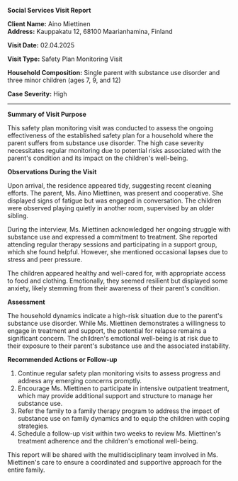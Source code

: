 **Social Services Visit Report**

**Client Name:** Aino Miettinen  
**Address:** Kauppakatu 12, 68100 Maarianhamina, Finland

**Visit Date:** 02.04.2025

**Visit Type:** Safety Plan Monitoring Visit

**Household Composition:** Single parent with substance use disorder and three minor children (ages 7, 9, and 12)

**Case Severity:** High

---

**Summary of Visit Purpose**

This safety plan monitoring visit was conducted to assess the ongoing effectiveness of the established safety plan for a household where the parent suffers from substance use disorder. The high case severity necessitates regular monitoring due to potential risks associated with the parent's condition and its impact on the children's well-being.

**Observations During the Visit**

Upon arrival, the residence appeared tidy, suggesting recent cleaning efforts. The parent, Ms. Aino Miettinen, was present and cooperative. She displayed signs of fatigue but was engaged in conversation. The children were observed playing quietly in another room, supervised by an older sibling.

During the interview, Ms. Miettinen acknowledged her ongoing struggle with substance use and expressed a commitment to treatment. She reported attending regular therapy sessions and participating in a support group, which she found helpful. However, she mentioned occasional lapses due to stress and peer pressure.

The children appeared healthy and well-cared for, with appropriate access to food and clothing. Emotionally, they seemed resilient but displayed some anxiety, likely stemming from their awareness of their parent's condition.

**Assessment**

The household dynamics indicate a high-risk situation due to the parent's substance use disorder. While Ms. Miettinen demonstrates a willingness to engage in treatment and support, the potential for relapse remains a significant concern. The children's emotional well-being is at risk due to their exposure to their parent's substance use and the associated instability.

**Recommended Actions or Follow-up**

1. Continue regular safety plan monitoring visits to assess progress and address any emerging concerns promptly.
2. Encourage Ms. Miettinen to participate in intensive outpatient treatment, which may provide additional support and structure to manage her substance use.
3. Refer the family to a family therapy program to address the impact of substance use on family dynamics and to equip the children with coping strategies.
4. Schedule a follow-up visit within two weeks to review Ms. Miettinen's treatment adherence and the children's emotional well-being.

This report will be shared with the multidisciplinary team involved in Ms. Miettinen's care to ensure a coordinated and supportive approach for the entire family.